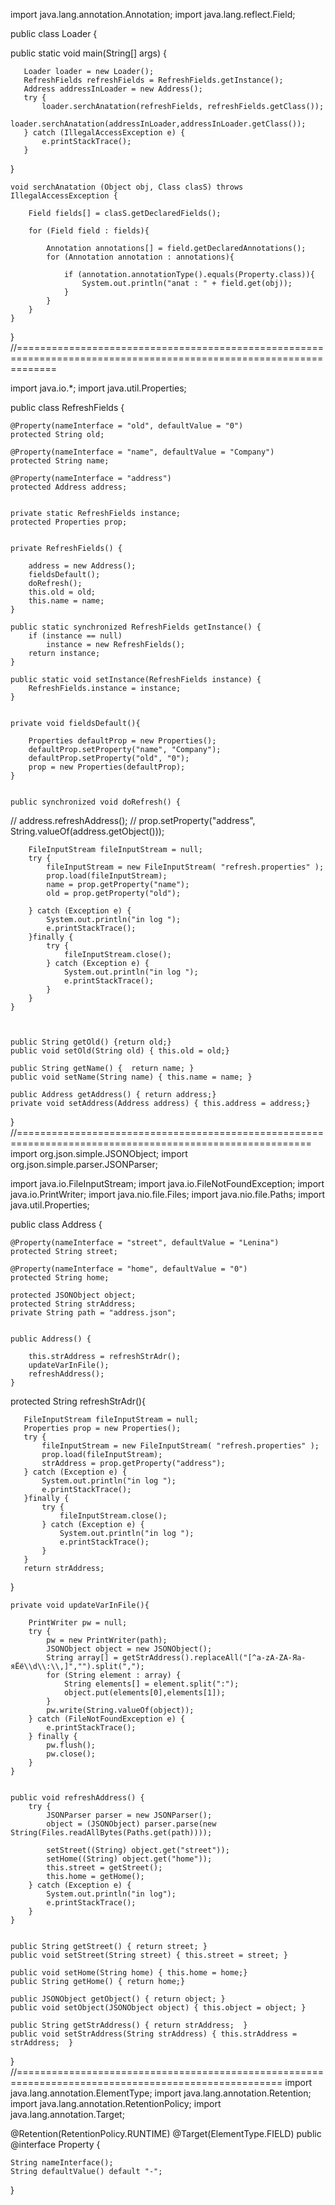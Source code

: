 import java.lang.annotation.Annotation;
import java.lang.reflect.Field;

public class Loader {

   public static void main(String[] args)  {

       Loader loader = new Loader();
       RefreshFields refreshFields = RefreshFields.getInstance();
       Address addressInLoader = new Address();
       try {
           loader.serchAnatation(refreshFields, refreshFields.getClass());
           loader.serchAnatation(addressInLoader,addressInLoader.getClass());
       } catch (IllegalAccessException e) {
           e.printStackTrace();
       }

   }

    void serchAnatation (Object obj, Class clasS) throws IllegalAccessException {

        Field fields[] = clasS.getDeclaredFields();

        for (Field field : fields){

            Annotation annotations[] = field.getDeclaredAnnotations();
            for (Annotation annotation : annotations){

                if (annotation.annotationType().equals(Property.class)){
                    System.out.println("anat : " + field.get(obj));
                }
            }
        }
    }


}
//===================================================================================================================

import java.io.*;
import java.util.Properties;

public class RefreshFields {

    @Property(nameInterface = "old", defaultValue = "0")
    protected String old;

    @Property(nameInterface = "name", defaultValue = "Company")
    protected String name;

    @Property(nameInterface = "address")
    protected Address address;


    private static RefreshFields instance;
    protected Properties prop;


    private RefreshFields() {

        address = new Address();
        fieldsDefault();
        doRefresh();
        this.old = old;
        this.name = name;
    }

    public static synchronized RefreshFields getInstance() {
        if (instance == null)
            instance = new RefreshFields();
        return instance;
    }

    public static void setInstance(RefreshFields instance) {
        RefreshFields.instance = instance;
    }


    private void fieldsDefault(){

        Properties defaultProp = new Properties();
        defaultProp.setProperty("name", "Company");
        defaultProp.setProperty("old", "0");
        prop = new Properties(defaultProp);
    }


    public synchronized void doRefresh() {

//        address.refreshAddress();
//        prop.setProperty("address", String.valueOf(address.getObject()));

        FileInputStream fileInputStream = null;
        try {
            fileInputStream = new FileInputStream( "refresh.properties" );
            prop.load(fileInputStream);
            name = prop.getProperty("name");
            old = prop.getProperty("old");

        } catch (Exception e) {
            System.out.println("in log ");
            e.printStackTrace();
        }finally {
            try {
                fileInputStream.close();
            } catch (Exception e) {
                System.out.println("in log ");
                e.printStackTrace();
            }
        }
    }



    public String getOld() {return old;}
    public void setOld(String old) { this.old = old;}

    public String getName() {  return name; }
    public void setName(String name) { this.name = name; }

    public Address getAddress() { return address;}
    private void setAddress(Address address) { this.address = address;}

}
//=========================================================================================================
import org.json.simple.JSONObject;
import org.json.simple.parser.JSONParser;

import java.io.FileInputStream;
import java.io.FileNotFoundException;
import java.io.PrintWriter;
import java.nio.file.Files;
import java.nio.file.Paths;
import java.util.Properties;

public class Address {

    @Property(nameInterface = "street", defaultValue = "Lenina")
    protected String street;

    @Property(nameInterface = "home", defaultValue = "0")
    protected String home;

    protected JSONObject object;
    protected String strAddress;
    private String path = "address.json";


    public Address() {

        this.strAddress = refreshStrAdr();
        updateVarInFile();
        refreshAddress();
    }


   protected String refreshStrAdr(){

       FileInputStream fileInputStream = null;
       Properties prop = new Properties();
       try {
           fileInputStream = new FileInputStream( "refresh.properties" );
           prop.load(fileInputStream);
           strAddress = prop.getProperty("address");
       } catch (Exception e) {
           System.out.println("in log ");
           e.printStackTrace();
       }finally {
           try {
               fileInputStream.close();
           } catch (Exception e) {
               System.out.println("in log ");
               e.printStackTrace();
           }
       }
       return strAddress;
   }


    private void updateVarInFile(){

        PrintWriter pw = null;
        try {
            pw = new PrintWriter(path);
            JSONObject object = new JSONObject();
            String array[] = getStrAddress().replaceAll("[^a-zA-ZА-Яа-яЁё\\d\\:\\,]","").split(",");
            for (String element : array) {
                String elements[] = element.split(":");
                object.put(elements[0],elements[1]);
            }
            pw.write(String.valueOf(object));
        } catch (FileNotFoundException e) {
            e.printStackTrace();
        } finally {
            pw.flush();
            pw.close();
        }
    }


    public void refreshAddress() {
        try {
            JSONParser parser = new JSONParser();
            object = (JSONObject) parser.parse(new String(Files.readAllBytes(Paths.get(path))));

            setStreet((String) object.get("street"));
            setHome((String) object.get("home"));
            this.street = getStreet();
            this.home = getHome();
        } catch (Exception e) {
            System.out.println("in log");
            e.printStackTrace();
        }
    }


    public String getStreet() { return street; }
    public void setStreet(String street) { this.street = street; }

    public void setHome(String home) { this.home = home;}
    public String getHome() { return home;}

    public JSONObject getObject() { return object; }
    public void setObject(JSONObject object) { this.object = object; }

    public String getStrAddress() { return strAddress;  }
    public void setStrAddress(String strAddress) { this.strAddress = strAddress;  }


}
//====================================================================================================
import java.lang.annotation.ElementType;
import java.lang.annotation.Retention;
import java.lang.annotation.RetentionPolicy;
import java.lang.annotation.Target;

@Retention(RetentionPolicy.RUNTIME)
@Target(ElementType.FIELD)
public @interface Property {

    String nameInterface();
    String defaultValue() default "-";

}
